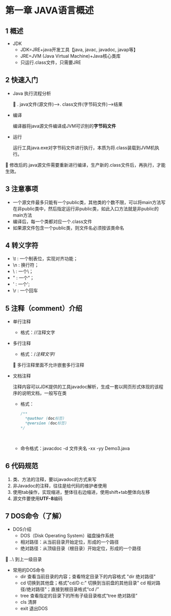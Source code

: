 # 第一章 JAVA语言概述

## 1 概述

- JDK
    - JDK=JRE+java开发工具【java, javac, javadoc, javap等】
    - JRE=JVM (Java Virtual Machine)+Java核心类库
    - 只运行.class文件，只需要JRE

## 2 快速入门

- Java 执行流程分析

    📌 . java文件(源文件)——>. class文件(字节码文件)——>结果

- 编译

    编译器将java源文件编译成JVM可识别的**字节码文件**

- 运行

    运行工具java.exe对字节码文件进行执行，本质为将.class装载到JVM机执行。


📌 修改后的.java源文件需要重新进行编译，生产新的.class文件后，再执行，才能生效。

## 3 注意事项

- 一个源文件最多只能有一个public类，其他类的个数不限，可以将main方法写在非public类中，然后指定运行非public类，如此入口方法就是非public的main方法
- 编译后，每一个类都对应一个.class文件
- 如果源文件包含一个public类，则文件名必须按该类命名

## 4 转义字符

- \t : 一个制表位，实现对齐功能；
- \n : 换行符；
- \\ : 一个\；
- \" : 一个“；
- \' : 一个';
- \r : 一个回车

## 5 注释（comment）介绍

- 单行注释
    - 格式：//注释文字
- 多行注释
    - 格式：/*注释文字*/

    📌 多行注释里面不允许嵌套多行注释

- 文档注释

    注释内容可以JDK提供的工具javadoc解析，生成一套以网页形式体现的该程序的说明文档，一般写在类

    - 格式：

         ```java
         /**
           *@author (doc标签)
           *@version (doc标签)
         */
         ```

         ​



    - 命令格式：javacdoc -d 文件夹名 -xx -yy Demo3.java

## 6 代码规范

1. 类、方法的注释，要以javadoc的方式来写
2. 非Javadoc的注释，往往是给代码的维护者使用
3. 使用tab操作，实现缩进，整体往右边缩进，使用shift+tab整体向左移
4. 源文件要使用**UTF-8**编码

## 7 DOS命令（了解）

- DOS介绍
    - DOS（Disk Operating System）磁盘操作系统
    - 相对路径：从当前目录开始定位，形成的一个路径
    - 绝对路径：从顶级目录（根目录）开始定位，形成的一个路径

📌 ..\    到上一级目录

- 常用的DOS命令
    - dir    查看当前目录的内容；查看特定目录下的内容格式  "dir 绝对路径"
    - cd     切换到其他盘；格式"cd/D  c:"  切换到当前盘的其他目录" cd    相对路径/绝对路径"；直接到根目录格式“cd /”
    - tree 查看指定的目录下的所有子级目录格式“tree 绝对路径”
    - cls  清屏
    - exit   退出DOS